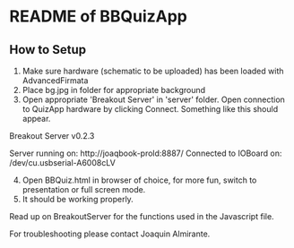 README of BBQuizApp
===================

How to Setup
------------

1. Make sure hardware (schematic to be uploaded) has been loaded with AdvancedFirmata
2. Place bg.jpg in folder for appropriate background
3. Open appropriate 'Breakout Server' in 'server' folder. Open connection to QuizApp hardware by clicking Connect. Something like this should appear.

 Breakout Server v0.2.3

Server running on: http://joaqbook-prold:8887/
Connected to IOBoard on: /dev/cu.usbserial-A6008cLV

4. Open BBQuiz.html in browser of choice, for more fun, switch to presentation or full screen mode.
5. It should be working properly.

Read up on BreakoutServer for the functions used in the Javascript file.

For troubleshooting please contact Joaquin Almirante.

